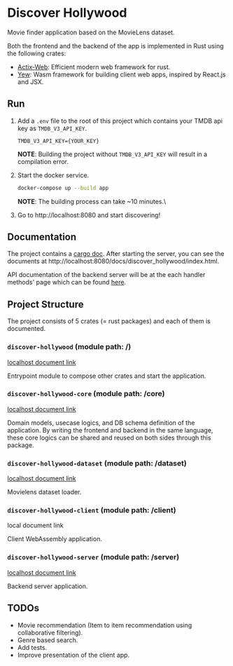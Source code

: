 # Discover Hollywood

Movie finder application based on the MovieLens dataset.

Both the frontend and the backend of the app is implemented in Rust using the following crates:
* [Actix-Web](https://actix.rs): Efficient modern web framework for rust.
* [Yew](https://yew.rs): Wasm framework for building client web apps, inspired by React.js and JSX.

## Run
1. Add a `.env` file to the root of this project which contains your TMDB api key as `TMDB_V3_API_KEY`.
    ```
    TMDB_V3_API_KEY={YOUR_KEY}
    ```
    **NOTE**: Building the project without `TMDB_V3_API_KEY` will result in a compilation error.

1. Start the docker service.
    ```bash
    docker-compose up --build app
    ```
    **NOTE**: The building process can take ~10 minutes.\

1. Go to http://localhost:8080 and start discovering!

## Documentation
The project contains a [cargo doc](https://doc.rust-lang.org/cargo/commands/cargo-doc.html).
After starting the server, you can see the documents at http://localhost:8080/docs/discover_hollywood/index.html.

API documentation of the backend server will be at the each handler methods' page which can be found [here](http://localhost:8080/docs/discover_hollywood_server/handlers/index.html).

## Project Structure
The project consists of 5 crates (= rust packages) and each of them is documented.

### `discover-hollywood` (module path: /)
[localhost document link](http://localhost:8080/docs/discover_hollywood/index.html)

Entrypoint module to compose other crates and start the application.

### `discover-hollywood-core` (module path: /core)
[localhost document link](http://localhost:8080/docs/discover_hollywood_core/index.html)

Domain models, usecase logics, and DB schema definition of the application.
By writing the frontend and backend in the same language, these core logics can be shared and reused on both sides through this package.

### `discover-hollywood-dataset` (module path: /dataset)
[localhost document link](http://localhost:8080/docs/discover_hollywood_dataset/index.html)

Movielens dataset loader.

### `discover-hollywood-client` (module path: /client)
local document link

Client WebAssembly application.

### `discover-hollywood-server` (module path: /server)
[localhost document link](http://localhost:8080/docs/discover_hollywood_server/index.html)

Backend server application.

## TODOs
* Movie recommendation (Item to item recommendation using collaborative filtering).
* Genre based search.
* Add tests.
* Improve presentation of the client app.
